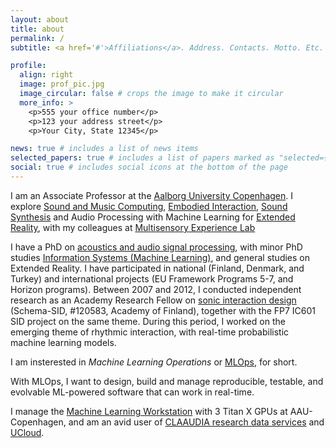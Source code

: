 ```yaml
---
layout: about
title: about
permalink: /
subtitle: <a href='#'>Affiliations</a>. Address. Contacts. Motto. Etc.

profile:
  align: right
  image: prof_pic.jpg
  image_circular: false # crops the image to make it circular
  more_info: >
    <p>555 your office number</p>
    <p>123 your address street</p>
    <p>Your City, State 12345</p>

news: true # includes a list of news items
selected_papers: true # includes a list of papers marked as "selected={true}"
social: true # includes social icons at the bottom of the page
---
```


<!-- Write your biography here. Tell the world about yourself. Link to your favorite [subreddit](http://reddit.com). You can put a picture in, too. The code is already in, just name your picture `prof_pic.jpg` and put it in the `img/` folder. -->

<!-- Put your address / P.O. box / other info right below your picture. You can also disable any of these elements by editing `profile` property of the YAML header of your `_pages/about.md`. Edit `_bibliography/papers.bib` and Jekyll will render your [publications page](/al-folio/publications/) automatically. -->

<!-- Link to your social media connections, too. This theme is set up to use [Font Awesome icons](https://fontawesome.com/) and [Academicons](https://jpswalsh.github.io/academicons/), like the ones below. Add your Facebook, Twitter, LinkedIn, Google Scholar, or just disable all of them. -->


I am an Associate Professor at the [Aalborg University Copenhagen](https://www.en.cph.aau.dk/).
I explore [Sound and Music Computing](https://scholar.google.com/citations?view_op=search_authors&hl=en&mauthors=label:sound_and_music_computing&after_author=100AAIXz__8J&astart=20), [Embodied Interaction](https://scholar.google.com/citations?view_op=search_authors&hl=en&mauthors=label:embodied_interaction&after_author=hMMWAH72__8J&astart=10), [Sound Synthesis](https://scholar.google.com/citations?view_op=search_authors&hl=en&mauthors=label:sound_synthesis) and Audio Processing with Machine Learning for [Extended Reality](https://scholar.google.com/citations?view_op=search_authors&hl=en&mauthors=label:extended_reality&after_author=SUYOAHv1__8J&astart=10), with my colleagues at [Multisensory Experience Lab](https://melcph.create.aau.dk/) 

I have a PhD on [acoustics and audio signal processing](http://legacy.spa.aalto.fi/), with minor PhD studies [Information Systems (Machine Learning)](http://www.cis.hut.fi/), and general studies on Extended Reality. I have participated in national (Finland, Denmark, and Turkey) and international projects (EU Framework Programs 5-7, and Horizon programs). Between 2007 and 2012, I conducted independent research as an Academy Research Fellow on [sonic interaction design](https://scholar.google.com/citations?view_op=search_authors&hl=en&mauthors=label:sonic_interaction_design) (Schema-SID, #120583, Academy of Finland), together with the FP7 IC601 SID project on the same theme. During this period, I worked on the emerging theme of rhythmic interaction, with real-time probabilistic machine learning models.

I am insterested in *Machine Learning Operations* or [MLOps](https://ml-ops.org), for short. 

With MLOps, I want to design, build and manage reproducible, testable, and evolvable ML-powered software that can work in real-time. 

I manage the  [Machine Learning Workstation](https://aalborg-university.gitbook.io/machine-learning-workstation) with 3 Titan X GPUs at AAU-Copenhagen, and am an avid user of [CLAAUDIA research data services](https://www.claaudia.aau.dk/) and [UCloud](https://cloud.sdu.dk/app/dashboard).

